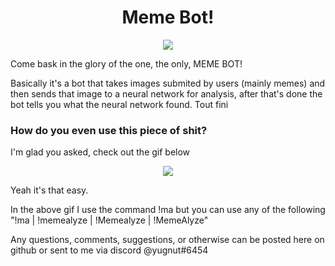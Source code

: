 <h1 align="center">Meme Bot!</h1>

<p align="center">
  <img src="https://i.imgur.com/qrG43c6.gif">
</p>

<p>Come bask in the glory of the one, the only, MEME BOT!</p>

<p>Basically it's a bot that takes images submited by users (mainly memes) and then sends that image to a neural network for analysis, after that's done the bot tells you what the neural network found. Tout fini</p>

<h3>How do you even use this piece of shit?</h3>
<p>I'm glad you asked, check out the gif below</p>
<p align="center">
  <img src="https://i.imgur.com/q74y0fA.gif">
</p>
<p>Yeah it's that easy.</p>
<p>In the above gif I use the command !ma but you can use any of the following "!ma | !memealyze | !Memealyze | !MemeAlyze"</p>
<p>Any questions, comments, suggestions, or otherwise can be posted here on github or sent to me via discord @yugnut#6454</p>
